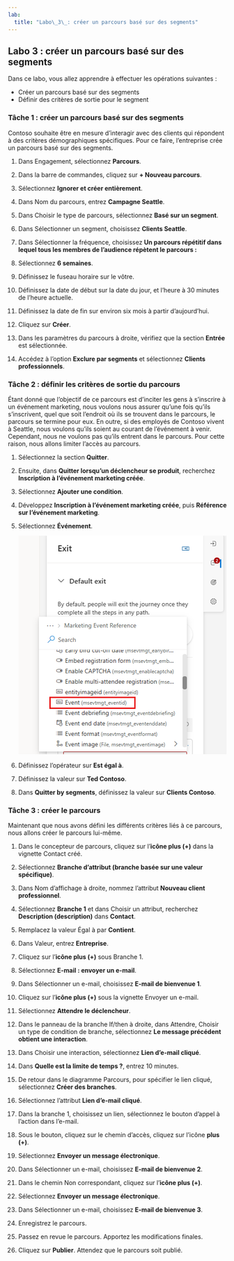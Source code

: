 ```yaml
---
lab:
  title: "Labo\_3\_: créer un parcours basé sur des segments"
---
```

## Labo 3 : créer un parcours basé sur des segments 

Dans ce labo, vous allez apprendre à effectuer les opérations suivantes :
- Créer un parcours basé sur des segments 
- Définir des critères de sortie pour le segment 

### Tâche 1 : créer un parcours basé sur des segments 
Contoso souhaite être en mesure d’interagir avec des clients qui répondent à des critères démographiques spécifiques. Pour ce faire, l’entreprise crée un parcours basé sur des segments.

1. Dans Engagement, sélectionnez **Parcours**.

1. Dans la barre de commandes, cliquez sur **+ Nouveau parcours**.

1. Sélectionnez **Ignorer et créer entièrement**.

1. Dans Nom du parcours, entrez **Campagne Seattle**.

1. Dans Choisir le type de parcours, sélectionnez **Basé sur un segment**.

1. Dans Sélectionner un segment, choisissez **Clients Seattle**.

1. Dans Sélectionner la fréquence, choisissez **Un parcours répétitif dans lequel tous les membres de l’audience répètent le parcours :**

1. Sélectionnez **6 semaines**.

1. Définissez le fuseau horaire sur le vôtre.

1. Définissez la date de début sur la date du jour, et l’heure à 30 minutes de l’heure actuelle.

1. Définissez la date de fin sur environ six mois à partir d’aujourd’hui.

1. Cliquez sur **Créer**.

1. Dans les paramètres du parcours à droite, vérifiez que la section **Entrée** est sélectionnée.

1. Accédez à l’option **Exclure par segments** et sélectionnez **Clients professionnels**.

### Tâche 2 : définir les critères de sortie du parcours
Étant donné que l’objectif de ce parcours est d’inciter les gens à s’inscrire à un événement marketing, nous voulons nous assurer qu’une fois qu’ils s’inscrivent, quel que soit l’endroit où ils se trouvent dans le parcours, le parcours se termine pour eux.  En outre, si des employés de Contoso vivent à Seattle, nous voulons qu’ils soient au courant de l’événement à venir. Cependant, nous ne voulons pas qu’ils entrent dans le parcours. Pour cette raison, nous allons limiter l’accès au parcours.  

1.  Sélectionnez la section **Quitter**.  

1.  Ensuite, dans **Quitter lorsqu’un déclencheur se produit**, recherchez **Inscription à l’événement marketing créée**.

1.  Sélectionnez **Ajouter une condition**.

1.  Développez **Inscription à l’événement marketing créée**, puis **Référence sur l’événement marketing**.

1.  Sélectionnez **Événement**.

    ![Capture d’écran d’une liste de critères de sortie avec l’événement sélectionné.](../Labs/Media/exit-criteria.png)

1.  Définissez l’opérateur sur **Est égal à**.

1.  Définissez la valeur sur **Ted Contoso**.

1. Dans **Quitter by segments**, définissez la valeur sur **Clients Contoso**. 

### Tâche 3 : créer le parcours
Maintenant que nous avons défini les différents critères liés à ce parcours, nous allons créer le parcours lui-même.  

1. Dans le concepteur de parcours, cliquez sur l’**icône plus (+)** dans la vignette Contact créé.

1. Sélectionnez **Branche d’attribut (branche basée sur une valeur spécifique)**.

1. Dans Nom d’affichage à droite, nommez l’attribut **Nouveau client professionnel**.

1. Sélectionnez **Branche 1** et dans Choisir un attribut, recherchez **Description (description)** dans **Contact**.

1. Remplacez la valeur Égal à par **Contient**.

1. Dans Valeur, entrez **Entreprise**.

1. Cliquez sur l’**icône plus (+)** sous Branche 1.

1. Sélectionnez **E-mail : envoyer un e-mail**.

1. Dans Sélectionner un e-mail, choisissez **E-mail de bienvenue 1**.

1. Cliquez sur l’**icône plus (+)** sous la vignette Envoyer un e-mail.

1. Sélectionnez **Attendre le déclencheur**.

1. Dans le panneau de la branche If/then à droite, dans Attendre, Choisir un type de condition de branche, sélectionnez **Le message précédent obtient une interaction**.

1. Dans Choisir une interaction, sélectionnez **Lien d’e-mail cliqué**.

1. Dans **Quelle est la limite de temps ?**, entrez 10 minutes.

1. De retour dans le diagramme Parcours, pour spécifier le lien cliqué, sélectionnez **Créer des branches**.

1. Sélectionnez l’attribut **Lien d’e-mail cliqué**.

1. Dans la branche 1, choisissez un lien, sélectionnez le bouton d’appel à l’action dans l’e-mail.

1. Sous le bouton, cliquez sur le chemin d’accès, cliquez sur l’icône **plus (+)**.

1. Sélectionnez **Envoyer un message électronique**.

1. Dans Sélectionner un e-mail, choisissez **E-mail de bienvenue 2**.

1. Dans le chemin Non correspondant, cliquez sur l’**icône plus (+)**.

1. Sélectionnez **Envoyer un message électronique**.

1. Dans Sélectionner un e-mail, choisissez **E-mail de bienvenue 3**.

1. Enregistrez le parcours.

1. Passez en revue le parcours. Apportez les modifications finales.

1. Cliquez sur **Publier**. Attendez que le parcours soit publié.

